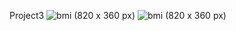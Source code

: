  Project3
![bmi (820 x 360 px)](https://github.com/jismi123/Projects/blob/main/project3/Screenshot%20(278).png)
![bmi (820 x 360 px)](https://github.com/jismi123/Projects/blob/main/project3/Screenshot%20(278).png)
